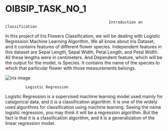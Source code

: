 # OIBSIP_TASK_NO_1
                                                  Introduction on Classification
In this project of Iris Flowers Classification, we will be dealing with Logistic Regression Machine Learning Algorithm. We all know about Iris Dataset, and it contains features of different flower species. Independent features in this dataset are Sepal Length, Sepal Width, Petal Length, and Petal Width. All these lengths were in centimeters. And Dependent feature, which will be the output for the model, is Species. It contains the name of the species to which that particular flower with those measurements belongs.

![iris image](https://github.com/Neha8136/-_-_3/assets/91106552/2e709fc8-0f68-4aad-82bf-1e2ee85a8ab9)

             Logistic Regression
Logistic Regression is a supervised machine learning model used mainly for categorical data, and it is a classification algorithm. It is one of the widely used algorithms for classification using machine learning. Seeing the name logistic regression, you may think it will be a regression algorithm. But the fact is that it is a classification algorithm, and it is a generalization of the linear regression model.
